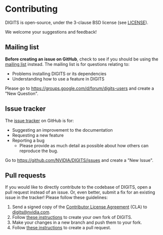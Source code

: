 # Contributing

DIGITS is open-source, under the 3-clause BSD license (see [LICENSE](LICENSE)).

We welcome your suggestions and feedback!

## Mailing list

**Before creating an issue on GitHub**, check to see if you should be using the [mailing list](https://groups.google.com/d/forum/digits-users) instead.
The mailing list is for questions relating to:

* Problems installing DIGITS or its dependencies
* Understanding how to use a feature in DIGITS

Please go to https://groups.google.com/d/forum/digits-users and create a "New Question".

## Issue tracker

The [issue tracker](https://github.com/NVIDIA/DIGITS/issues) on GitHub is for:

* Suggesting an improvement to the documentation
* Requesting a new feature
* Reporting a bug
  * Please provide as much detail as possible about how others can reproduce the bug.

Go to https://github.com/NVIDIA/DIGITS/issues and create a "New Issue".

## Pull requests

If you would like to directly contribute to the codebase of DIGITS, open a pull request instead of an issue.
Or, even better, submit a fix for an existing issue in the tracker! Please follow these guidelines:

1. Send a signed copy of the [Contributor License Agreement](CLA) (CLA) to digits@nvidia.com.
2. Follow [these instructions](https://help.github.com/articles/fork-a-repo) to create your own fork of DIGITS.
3. Make your changes in a new branch and push them to your fork.
3. Follow [these instructions](https://help.github.com/articles/using-pull-requests) to create a pull request.
